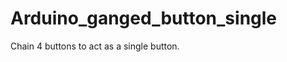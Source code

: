 Arduino_ganged_button_single
============================

Chain 4 buttons to act as a single button.
